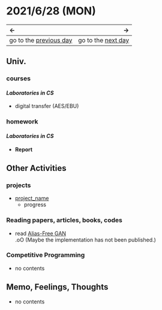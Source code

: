 # 2021/6/28 (MON)
|←|→|
|:---|---:|
go to the [previous day](./27th.md) | go to the [next day](./29th.md)

## Univ.
### courses
#### *Laboratories in CS*
- digital transfer (AES/EBU)

### homework
#### *Laboratories in CS*
- **Report**

## Other Activities

### projects
- [project_name](url_of_repository)
  - progress

### Reading papers, articles, books, codes
- read [Alias-Free GAN](https://nvlabs.github.io/alias-free-gan/)  
  .oO (Maybe the implementation has not been published.)

### Competitive Programming
- no contents

## Memo, Feelings, Thoughts
- no contents

